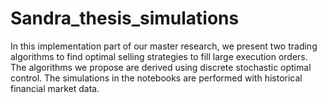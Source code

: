 # Sandra_thesis_simulations
In this implementation part of our master research, we present two trading algorithms to find optimal selling strategies to fill large execution orders.  The algorithms we propose are derived using discrete stochastic optimal control. The simulations in the notebooks are performed with historical financial market data.
